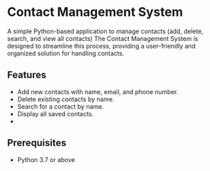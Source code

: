 # Contact Management System

A simple Python-based application to manage contacts (add, delete, search, and view all contacts)
The Contact Management System is designed to streamline this process, providing a user-friendly and organized solution for handling contacts.

## Features
- Add new contacts with name, email, and phone number.
- Delete existing contacts by name.
- Search for a contact by name.
- Display all saved contacts.
- 

## Prerequisites
- Python 3.7 or above
